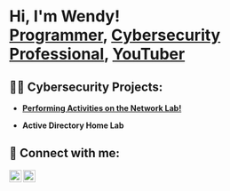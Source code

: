 <h1>Hi, I'm Wendy! <br/><a href="https://github.com/gwendus">Programmer</a>, <a href="https://www.linkedin.com/in/wendy-reyes-rodriguez-36a491211/)/">Cybersecurity Professional</a>, <a href="https://www.youtube.com/@Gwendus">YouTuber</a></h1>

<h2>👨‍💻 Cybersecurity Projects:</h2>

- <b><a href="https://github.com/gwendus/NetworkTrafficLab/blob/main/README.md">Performing Activities on the Network Lab!</a>


- <b>Active Directory Home Lab </b>


<h2> 🤳 Connect with me:</h2>

[<img align="left" alt="GwendusLearning | YouTube" width="22px" src="https://cdn.jsdelivr.net/npm/simple-icons@v3/icons/youtube.svg" />][youtube]
[<img align="left" alt="Wendy Reyes Rodriguez | LinkedIn" width="22px" src="https://cdn.jsdelivr.net/npm/simple-icons@v3/icons/linkedin.svg" />][linkedin]


[youtube]: https://www.youtube.com/@Gwendus
[linkedin]: https://www.linkedin.com/in/wendy-reyes-rodriguez-36a491211/

<!--
**gwendus/gwendus** is a ✨ _special_ ✨ repository because its `README.md` (this file) appears on your GitHub profile.

Here are some ideas to get you started:

- 🔭 I’m currently working on ...
- 🌱 I’m currently learning ...
- 👯 I’m looking to collaborate on ...
- 🤔 I’m looking for help with ...
- 💬 Ask me about ...
- 📫 How to reach me: ...
- ⚡ Fun fact: ...
-->
